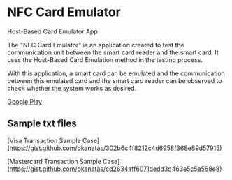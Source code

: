 # NFC Card Emulator
Host-Based Card Emulator App


The "NFC Card Emulator" is an application created to test the communication unit between the smart card reader
and the smart card. It uses the Host-Based Card Emulation method in the testing process.

With this application, a smart card can be emulated and the communication between this emulated card and the smart card
reader can be observed to check whether the system works as desired.

[Google Play](https://play.google.com/store/apps/details?id=com.okanatas.nfccardemulator)


## Sample txt files

[Visa Transaction Sample Case] (https://gist.github.com/okanatas/302b6c4f8212c4d6958f368e89d57915)

[Mastercard Transaction Sample Case] (https://gist.github.com/okanatas/cd2634aff6071dedd3d463e5c5e568e8)
